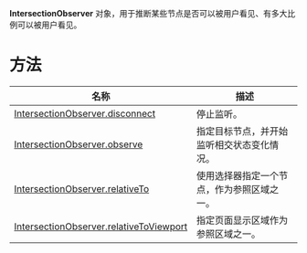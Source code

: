 **IntersectionObserver** 对象，用于推断某些节点是否可以被用户看见、有多大比例可以被用户看见。

#  方法
| **名称** | **描述** |
| --- | --- |
| [IntersectionObserver.disconnect](https://opendocs.alipay.com/mini/api/xacdmn) | 停止监听。 |
| [IntersectionObserver.observe](https://opendocs.alipay.com/mini/api/pra7yc) | 指定目标节点，并开始监听相交状态变化情况。 |
| [IntersectionObserver.relativeTo](https://opendocs.alipay.com/mini/api/oiuxz6) | 使用选择器指定一个节点，作为参照区域之一。 |
| [IntersectionObserver.relativeToViewport](https://opendocs.alipay.com/mini/api/ghh846) | 指定页面显示区域作为参照区域之一。 |

